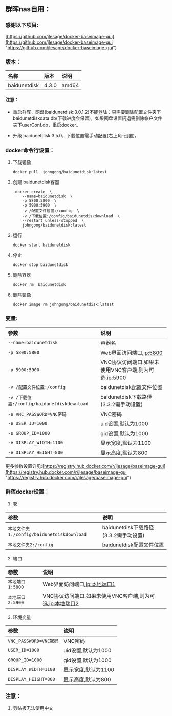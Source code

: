 ## 群晖nas自用：

### 感谢以下项目:

[https://github.com/jlesage/docker-baseimage-gui](https://github.com/jlesage/docker-baseimage-gui "https://github.com/jlesage/docker-baseimage-gui")                                       

### 版本：

|名称|版本|说明|
|:-|:-|:-|
|baidunetdisk|4.3.0|amd64|

#### 注意：

   * 重启群晖，网盘(baidunetdisk:3.0.1.2)不能登陆：只需要删除配置文件夹下baidunetdiskdata.db(下载进度会保留)，如果网盘设置闪退需删除帐户文件夹下userConf.db，重启docker。

   * 升级 baidunetdisk:3.5.0，下载位置需手动配置(右上角-设置)。

### docker命令行设置：

1. 下载镜像

       docker pull  johngong/baidunetdisk:latest

2. 创建 baidunetdisk容器

        docker create  \
           --name=baidunetdisk  \
           -p 5800:5800  \
           -p 5900:5900  \
           -v /配置文件位置:/config  \
           -v /下载位置:/config/baidunetdiskdownload  \
           --restart unless-stopped  \
           johngong/baidunetdisk:latest

3. 运行

       docker start baidunetdisk

4. 停止

       docker stop baidunetdisk

5. 删除容器

       docker rm  baidunetdisk

6. 删除镜像

       docker image rm johngong/baidunetdisk:latest

### 变量:

|参数|说明|
|:-|:-|
| `--name=baidunetdisk` |容器名|
| `-p 5800:5800` |Web界面访问端口,[ip:5800](ip:5800)|
| `-p 5900:5900` |VNC协议访问端口.如果未使用VNC客户端,则为可选,[ip:5900](ip:5900)|
| `-v /配置文件位置:/config` |baidunetdisk配置文件位置|
| `-v /下载位置:/config/baidunetdiskdownload` |baidunetdisk下载路径(3.3.2需手动设置)|
| `-e VNC_PASSWORD=VNC密码` |VNC密码|
| `-e USER_ID=1000` |uid设置,默认为1000|
| `-e GROUP_ID=1000` |gid设置,默认为1000|
| `-e DISPLAY_WIDTH=1100` |显示宽度,默认为1100|
| `-e DISPLAY_HEIGHT=800` |显示高度,默认为800|

更多参数设置详见:[https://registry.hub.docker.com/r/jlesage/baseimage-gui](https://registry.hub.docker.com/r/jlesage/baseimage-gui "https://registry.hub.docker.com/r/jlesage/baseimage-gui")                                     


### 群晖docker设置：

1. 卷

|参数|说明|
|:-|:-|
| `本地文件夹1:/config/baidunetdiskdownload` |baidunetdisk下载路径(3.3.2需手动设置)|
| `本地文件夹2:/config` |baidunetdisk配置文件位置|

2. 端口

|参数|说明|
|:-|:-|
| `本地端口1:5800`  |Web界面访问端口,[ip:本地端口1](ip:本地端口1)|
| `本地端口2:5900`  |VNC协议访问端口.如果未使用VNC客户端,则为可选,[ip:本地端口2](ip:本地端口2)|

3. 环境变量

|参数|说明|
|:-|:-|
| `VNC_PASSWORD=VNC密码` |VNC密码|
| `USER_ID=1000` |uid设置,默认为1000|
| `GROUP_ID=1000` |gid设置,默认为1000|
| `DISPLAY_WIDTH=1100` |显示宽度,默认为1100|
| `DISPLAY_HEIGHT=800` |显示高度,默认为800|

### 注意：

1. 剪贴板无法使用中文
